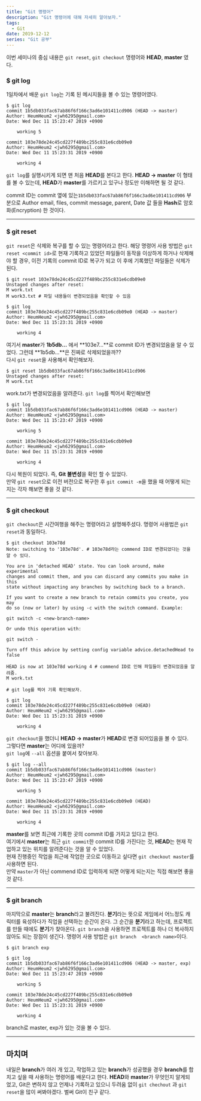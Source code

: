 ```yaml
---
title: "Git 명령어"
description: "Git 명령어에 대해 자세히 알아보자."
tags:
  - Git
date: 2019-12-12
series: "Git 공부"
---
```


이번 세미나의 중심 내용은 `git reset`, `git checkout` 명령어와 **HEAD**, **master** 였다.

### $ git log

1일차에서 배운 `git log`는 기록 된 메시지들을 볼 수 있는 명령어였다.

```
$ git log
commit 1b5db033fac67ab86f6f166c3ad6e101411cd906 (HEAD -> master)
Author: HeumHeum2 <jwh6295@gmail.com>
Date: Wed Dec 11 15:23:47 2019 +0900

    working 5

commit 103e78de24c45cd227f489bc255c831e6cdb09e0
Author: HeumHeum2 <jwh6295@gmail.com>
Date: Wed Dec 11 15:23:31 2019 +0900

    working 4

```

`git log`를 실행시키게 되면 맨 처음 **HEAD**를 본다고 한다. **HEAD -> master** 이 형태를 볼 수 있는데, **HEAD**가 **master**를 가르키고 있구나 정도만 이해하면 될 것 같다.

commit ID는 commit 옆에 있는`1b5db033fac67ab86f6f166c3ad6e101411cd906` 부분으로 Author email, files, commit message, parent, Date 값 들을 **Hash**로 암호화(Encryption) 한 것이다.

---

### $ git reset

`git reset`은 삭제와 복구를 할 수 있는 명령어라고 한다.
해당 명령어 사용 방법은 `git reset <commit id>`로 현재 기록하고 있었던 파일들이 동작을 이상하게 하거나 삭제해야 할 경우, 이전 기록의 commit ID로 복구가 되고 이 후에 기록했던 파일들은 삭제가 된다.

```
$ git reset 103e78de24c45cd227f489bc255c831e6cdb09e0
Unstaged changes after reset:
M work.txt
M work3.txt # 파일 내용들이 변경되었음을 확인할 수 있음

$ git log
commit 103e78de24c45cd227f489bc255c831e6cdb09e0 (HEAD -> master)
Author: HeumHeum2 <jwh6295@gmail.com>
Date: Wed Dec 11 15:23:31 2019 +0900

    working 4

```

여기서 **master**가 **1b5db...** 에서 **103e7...**로 commit ID가 변경되었음을 알 수 있었다. 그런데 **1b5db...**은 진짜로 삭제되었을까??  
다시 `git reset`을 사용해서 확인해보자.

```
$ git reset 1b5db033fac67ab86f6f166c3ad6e101411cd906
Unstaged changes after reset:
M work.txt
```

work.txt가 변경되었음을 알려준다. `git log`를 찍어서 확인해보면

```
$ git log
commit 1b5db033fac67ab86f6f166c3ad6e101411cd906 (HEAD -> master)
Author: HeumHeum2 <jwh6295@gmail.com>
Date: Wed Dec 11 15:23:47 2019 +0900

    working 5

commit 103e78de24c45cd227f489bc255c831e6cdb09e0
Author: HeumHeum2 <jwh6295@gmail.com>
Date: Wed Dec 11 15:23:31 2019 +0900

    working 4

```

다시 복원이 되었다. 즉, **Git 불변성**을 확인 할 수 있었다.  
만약 `git reset`으로 이전 버전으로 복구한 후 `git commit -m`을 했을 때 어떻게 되는지는 각자 해보면 좋을 것 같다.

---

### $ git checkout

`git checkout`은 시간여행을 해주는 명령어라고 설명해주셨다. 명령어 사용법은 `git reset`과 동일하다.

```
$ git checkout 103e78d
Note: switching to '103e78d'. # 103e78d라는 commend ID로 변경되었다는 것을 알 수 있다.

You are in 'detached HEAD' state. You can look around, make experimental
changes and commit them, and you can discard any commits you make in this
state without impacting any branches by switching back to a branch.

If you want to create a new branch to retain commits you create, you may
do so (now or later) by using -c with the switch command. Example:

git switch -c <new-branch-name>

Or undo this operation with:

git switch -

Turn off this advice by setting config variable advice.detachedHead to false

HEAD is now at 103e78d working 4 # commend ID로 인해 파일들이 변경되었음을 알려줌.
M work.txt

# git log를 찍어 기록 확인해보자.

$ git log
commit 103e78de24c45cd227f489bc255c831e6cdb09e0 (HEAD)
Author: HeumHeum2 <jwh6295@gmail.com>
Date: Wed Dec 11 15:23:31 2019 +0900

    working 4

```

`git checkout`을 했더니 **HEAD -> master**가 **HEAD**로 변경 되어있음을 볼 수 있다.  
그렇다면 **master**는 어디에 있을까?  
`git log`에 `--all` 옵션을 붙여서 찾아보자.

```
$ git log --all
commit 1b5db033fac67ab86f6f166c3ad6e101411cd906 (master)
Author: HeumHeum2 <jwh6295@gmail.com>
Date: Wed Dec 11 15:23:47 2019 +0900

    working 5

commit 103e78de24c45cd227f489bc255c831e6cdb09e0 (HEAD)
Author: HeumHeum2 <jwh6295@gmail.com>
Date: Wed Dec 11 15:23:31 2019 +0900

    working 4

```

**master**를 보면 최근에 기록한 곳의 commit ID를 가지고 있다고 한다.  
여기에서 **master**는 최근 `git commit`한 commit ID를 가진다는 것, **HEAD**는 현재 작업하고 있는 위치를 알려준다는 것을 알 수 있었다.  
현재 진행중인 작업을 최근에 작업한 곳으로 이동하고 싶다면 `git checkout master`를 사용하면 된다.  
만약 `master`가 아닌 commend ID로 입력하게 되면 어떻게 되는지는 직접 해보면 좋을 것 같다.

---

### $ git branch

마지막으로 **master**는 **branch**라고 불려진다. **분기**라는 뜻으로 게임에서 어느정도 캐릭터를 육성하다가 직업을 선택하는 순간이 온다. 그 순간을 **분기**라고 하는데, 프로젝트를 만들 때에도 **분기**가 찾아온다. `git branch`을 사용하면 프로젝트를 하나 더 복사하지 않아도 되는 장점이 생긴다. 명령어 사용 방법은 `git branch  <branch name>`이다.

```
$ git branch exp

$ git log
commit 1b5db033fac67ab86f6f166c3ad6e101411cd906 (HEAD -> master, exp)
Author: HeumHeum2 <jwh6295@gmail.com>
Date: Wed Dec 11 15:23:47 2019 +0900

    working 5

commit 103e78de24c45cd227f489bc255c831e6cdb09e0
Author: HeumHeum2 <jwh6295@gmail.com>
Date: Wed Dec 11 15:23:31 2019 +0900

    working 4

```

branch로 master, exp가 있는 것을 볼 수 있다.

---

## 마치며

내일은 **branch**가 여러 개 있고, 작업하고 있는 **branch**가 성공했을 경우 **branch**를 합치고 싶을 때 사용하는 명령어를 배운다고 한다.
**HEAD**와 **master**가 무엇인지 알게되었고, Git은 변하지 않고 언제나 기록하고 있으니 두려움 없이 `git chechout` 과 `git reset`을 많이 써봐야겠다.
벌써 Git이 친구 같다.
